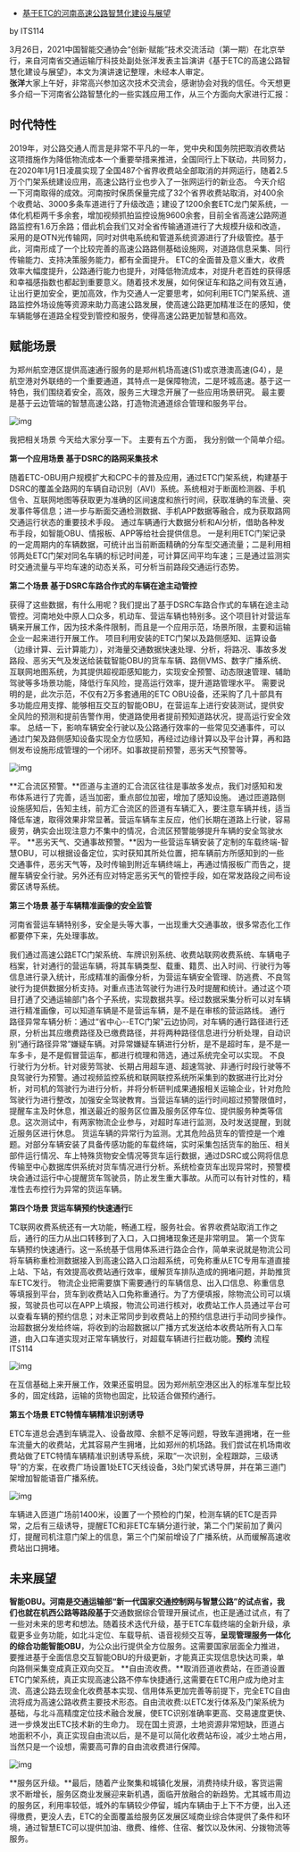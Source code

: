 - [基于ETC的河南高速公路智慧化建设与展望](https://zhuanlan.zhihu.com/p/376348307)

by ITS114

3月26日，2021中国智能交通协会“创新·赋能”技术交流活动（第一期）在北京举行，来自河南省交通运输厅科技处副处张洋发表主旨演讲《基于ETC的高速公路智慧化建设与展望》，本文为演讲速记整理，未经本人审定。   
**张洋**大家上午好，非常高兴参加这次技术交流会，感谢协会对我的信任。今天想更多介绍一下河南省公路智慧化的一些实践应用工作，从三个方面向大家进行汇报：

## **时代特性**

2019年，对公路交通人而言是非常不平凡的一年，党中央和国务院把取消收费站这项措施作为降低物流成本一个重要举措来推进，全国同行上下联动，共同努力，在2020年1月1日凌晨实现了全国487个省界收费站全部取消的并网运行，随着2.5万个门架系统建设应用，高速公路行业也步入了一张网运行的新业态。
今天介绍一下河南取得的成效。河南按时保质保量完成了32个省界收费站取消，对400余个收费站、3000多条车道进行了升级改造；建设了1200余套ETC龙门架系统，一体化机柜两千多余套，增加视频抓拍监控设施9600余套，目前全省高速公路网道路监控有1.6万余路；借此机会我们又对全省传输通道进行了大规模升级和改造，采用的是OTN光传输网，同时对供电系统和管道系统资源进行了升级管控。基于此，河南形成了一个比较完善的高速公路路侧基础设施网，对道路信息采集、同行传输能力、支持决策服务能力，都有全面提升。
ETC的全面普及意义重大，收费效率大幅度提升，公路通行能力也提升，对降低物流成本，对提升老百姓的获得感和幸福感指数也都起到重要意义。随着技术发展，如何保证车和路之间有效互通，让出行更加安全，更加高效，作为交通人一定要思考，如何利用ETC门架系统、道路监控外场设施等资源来助力高速公路发展，使高速公路更加精准泛在的感知，使车辆能够在道路全程受到管控和服务，使得高速公路更加智慧和高效。

## **赋能场景**

为郑州航空港区提供高速通行服务的是郑州机场高速(S1)或京港澳高速(G4），是航空港对外联络的一个重要通道，其特点一是保障物流，二是环城高速。基于这一特色，我们围绕着安全，高效，服务三大理念开展了一些应用场景研究。
最主要是基于云边管端的智慧高速公路，打造物流通道综合管理和服务平台。

![img](https://pic4.zhimg.com/80/v2-592d4ec9bd8b3b47d3a6b2793a57619f_720w.jpg)

 我把相关场景  今天给大家分享一下。  主要有五个方面， 我分别做一个简单介绍。

**第一个应用场景 基于DSRC的路网采集技术**

随着ETC-OBU用户规模扩大和CPC卡的普及应用，通过ETC门架系统，构建基于DSRC的覆盖全路网的车辆自动识别（AVI）系统。系统相对于断面检测器、手机信令、互联网地图等获取更为准确的区间速度和旅行时间，获取准确的车流量、突发事件等信息；进一步与断面交通检测数据、手机APP数据等融合，成为获取路网交通运行状态的重要技术手段。
通过车辆通行大数据分析和AI分析，借助各种发布手段，如智能OBU、情报板、APP等给社会提供信息。
一是利用ETC门架记录的一定周期内的车辆数据，可统计出当前断面精确的分车型交通流量；二是利用相邻两处ETC门架对同名车辆的标记时间差，可计算区间平均车速；三是通过监测实时交通流量与平均车速的动态关系，可分析当前路段交通运行态势。

**第二个场景 基于DSRC车路合作式的车辆在途主动管控**

获得了这些数据，有什么用呢？我们提出了基于DSRC车路合作式的车辆在途主动管控。河南地处中原人口众多，机动车、营运车辆也特别多。这个项目针对营运车辆来开展工作，因为技术条件限制，而且是一个应用示范，场景所限，主要和运输企业一起来进行开展工作。
项目利用安装的ETC门架以及路侧感知、运算设备（边缘计算、云计算能力），对海量交通数据快速处理、分析，将路况、事故多发路段、恶劣天气及发送给装载智能OBU的货车车辆、路侧VMS、数字广播系统、互联网地图系统，为其提供超视距感知能力，实现安全预警、动态限速管理、辅助驾驶等多场景功能，降低行车风险，提高运行效率，提升道路管理水平。
需要说明的是，此次示范，不仅有2万多套通用的ETC OBU设备，还采购了几十部具有多功能应用支撑、能够相互交互的智能OBU，在营运车上进行安装测试，提供安全风险的预测和提前告警作用，使道路使用者提前预知道路状况，提高运行安全效率。
总结一下，影响车辆安全行驶以及公路通行效率的一些常见交通事件，可以通过门架及路侧感知设备实现全方位感知，再经过边缘计算以及平台计算，再和路侧发布设施形成管理的一个闭环。如事故提前预警，恶劣天气预警等。

![img](https://pic3.zhimg.com/80/v2-4a7584f08fccffa47cabfd6687690006_720w.jpg)

**汇合流区预警。**匝道与主道的汇合流区往往是事故多发点，我们对感知和发布体系进行了完善，适当加密，重点部位加密，增加了感知设施。
通过匝道路侧设施感知后，告知主线，前方汇合流区的匝道有车辆汇入，要注意车辆并线，适当降低车速，取得效果非常显著。营运车辆车主反应，他们长期在道路上行驶，容易疲劳，确实会出现注意力不集中的情况，合流区预警能够提升车辆的安全驾驶水平。
**恶劣天气、交通事故预警。**因为一些营运车辆安装了定制的车载终端-智慧OBU，可以根据设备定位，实时获知其所处位置，把车辆前方所感知到的一些交通事件，恶劣天气等，及时传输到附近车辆终端上，再通过情报板广而告之，提醒车辆安全行驶。另外还有应对特定恶劣天气的管控手段，如在常发路段之间布设雾区诱导系统。


**第三个场景 基于车辆精准画像的安全监管**

河南省营运车辆特别多，安全是头等大事，一出现重大交通事故，很多常态化工作都要停下来，先处理事故。

我们通过高速公路ETC门架系统、车牌识别系统、收费站联网收费系统、车辆电子档案，针对通行的营运车辆，将其车辆类型、载重、籍贯、出入时间、行驶行为等信息进行录入统计，形成精准的画像分析，为营运车辆安全管理、防逃费、不良驾驶行为提供数据分析支持。对重点违法驾驶行为进行及时提醒和统计。通过这个项目打通了交通运输部门各个子系统，实现数据共享。经过数据采集分析可以对车辆进行精准画像，可以知道车辆是不是营运车辆，是不是在审核的营运路线。
通行路径异常车辆分析：通过“省中心--ETC门架”云边协同，对车辆的通行路径进行还原，分析出其应缴费路径及已缴费路径，并将两种路径信息进行分析处理，自动识别“通行路径异常”嫌疑车辆。对异常嫌疑车辆进行分析，是不是超时车，是不是一车多卡，是不是假冒营运车，都进行梳理和筛选，通过系统完全可以实现。
     不良行驶行为分析。针对疲劳驾驶、长期占用超车道、超速驾驶、非通行时段行驶等不良驾驶行为预警。通过视频监控系统和联网联控系统所采集到的数据进行比对分析，对司机的驾驶行为进行分析，并将分析研判成果通报相关运输企业，针对危险驾驶行为进行整改，加强安全驾驶教育。当营运车辆的运行时间超过预警限值时，提醒车主及时休息，推送最近的服务区位置及服务区停车位、提供服务种类等信息。这次测试中，有两家物流企业参与，对超时车进行监测，及时发送提醒，到就近服务区进行休息。
货运车辆的异常行为监测。尤其危险品货车的管控是一个难题。对部分车辆安装了具备传感功能的车载终端，实时采集包括货车的胎压、相关部件运行情况、车上特殊货物安全情况等货车运行数据，通过DSRC或公网将信息传输至中心数据库供系统对货车情况进行分析。系统检查货车出现异常时，预警模块会通过运行中心提醒货车驾驶员，防止发生重大事故。从而可以有针对性的，精准性去布控行为异常的货运车辆。


**第四个场景 货运车辆预约快速通行**E

TC联网收费系统还有一大功能，畅通工程，服务社会。省界收费站取消工作之后，通行的压力从出口转移到了入口，入口拥堵现象还是非常明显。
第一个货车车辆预约快速通行。这一系统基于信用体系进行路企合作，简单来说就是物流公司将车辆称重检测数据接入到高速公路入口治超系统，可免称重从ETC专用车道直接上站、下站，有效提高收费站通行效率，缓解货车排队造成的拥堵问题，并助推货车ETC发行。
物流企业把需要旗下需要通行的车辆信息、出入口信息、称重信息等填报到平台，货车到收费站入口免称重通行。为了方便填报，除物流公司可以填报，驾驶员也可以在APP上填报，物流公司进行核对，收费站工作人员通过平台可以查看车辆的预约信息；对未正常同步到收费站上的预约信息进行手动同步操作。治超数据分发给终端，将收到的治超数据以广播方式发送给本收费站所有入口车道，由入口车道实现对正常车辆放行，对超载车辆进行拦截功能。**预约** 流程 ITS114

![img](https://pic3.zhimg.com/80/v2-0932a4e2b76c31f9301740025fa89b06_720w.jpg)

在互信基础上来开展工作，效果还蛮明显。因为郑州航空港区出入的标准车型比较多的，固定线路，运输的货物也固定，比较适合做预约通行。

**第五个场景 ETC特情车辆精准识别诱导**

ETC车道总会遇到车辆混入、设备故障、余额不足等问题，导致车道拥堵，在一些车流量大的收费站，尤其容易产生拥堵，比如郑州的机场路。我们尝试在机场南收费站做了ETC特情车辆精准识别诱导系统，采取“一次识别，全程跟踪，三级诱导”的方案，在收费广场设置1处ETC天线设备，3处门架式诱导屏，并在第三道门架增加智能语音广播系统。

![img](https://pic3.zhimg.com/80/v2-c11a31ed66c256873d4132550ef30dee_720w.jpg)


车辆进入匝道广场前1400米，设置了一个预检的门架，检测车辆的ETC是否异常，之后有三级诱导，提醒ETC和非ETC车辆分道行驶，第二个门架前加了黄闪灯，提醒司机注意门架上的信息，第三个门架前增设了广播系统，从而缓解高速收费站出口拥堵。

##  **未来展望**  


**智能OBU。河南是交通运输部“新一代国家交通控制网与智慧公路”的试点省，我们也就在机西公路等路段基于**交通数据综合管理开展试点，也正是通过试点，有了一些对未来的思考和想法。随着技术迭代升级，基于ETC车载终端的全新升级，承载更多业务功能，如北斗定位、车载导航、语音视频交互等，**呈现管理服务一体化的综合功能智能OBU**，为公众出行提供全方位服务。这需要国家层面全力推进，要推进基于全面信息交互智能OBU的升级更新，才能真正实现信息快达司乘，单向路侧采集变成真正双向交互。
**自由流收费。**取消匝道收费站，在匝道设置ETC门架系统，真正实现高速公路不停车快捷通行,这需要在ETC用户成为绝对主流、高速公路去现金化收费基本实现、信用体系更加完善等前提下，完全ETC自由流将成为高速公路收费主要技术形态。自由流收费:以ETC发行体系及门架系统为基础，与北斗高精度定位技术融合发展，使ETC识别准确率更高、交易速度更快、进一步焕发出ETC技术新的生命力。
现在国土资源，土地资源非常短缺，匝道占地面积不小，真正实现自由流以后，是不是可以简化收费站布设，减少土地占用，当然只是一个设想，需要高可靠的自由流收费进行保障。

![img](https://pic2.zhimg.com/80/v2-cd13ff6d78936e0285c1460acaa263f5_720w.jpg)


**服务区升级。**最后，随着产业聚集和城镇化发展，消费持续升级，客货运需求不断增长，服务区商业发展迎来新机遇，面临开放融合的新趋势。尤其城市周边的服务区，利用率较低，城外的车辆较少停留，城内车辆由于上下不方便，出入还得缴费，更没人去，ETC的全面覆盖给服务区发展区域商业综合体提供了条件和环境，通过智慧ETC可以提供加油、缴费、维修、住宿、餐饮以及休闲、分拨物流等服务。 